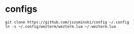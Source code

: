 # configs

```
git clone https://github.com/jszuminski/config ~/.config
ln -s ~/.config/wezterm/wezterm.lua ~/.wezterm.lua
```

